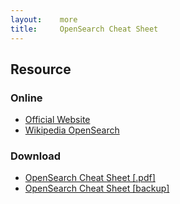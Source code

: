```yaml
---
layout:    more
title:     OpenSearch Cheat Sheet 
---
```

<div class="content content-400">
    <div class="board board-326">
        <h2 class="board-title">Resource</h2>
        <div class="board-card">
            <h3 class="board-card-title">Online</h3>
            <ul>
                <li><a href="http://www.opensearch.org/">Official Website</a></li>
                <li><a href="http://en.wikipedia.org/wiki/OpenSearch">Wikipedia OpenSearch</a></li>
            </ul>
        </div>
        <div class="board-card">
            <h3 class="board-card-title">Download</h3>
            <ul>
                <li><a href="http://www.scribd.com/doc/6114752/OpenSearch-Cheat-Sheet-15">OpenSearch Cheat Sheet [.pdf]</a></li>
                <li><a href="/static/cs/OpenSearch.pdf">OpenSearch Cheat Sheet [backup]</a></li>
            </ul>
        </div>
    </div>
</div>
